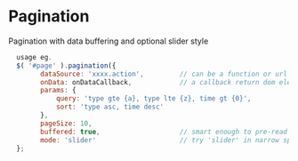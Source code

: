 Pagination
==========

Pagination with data buffering and optional slider style

  ```javascript
    usage eg.
    $( '#page' ).pagination({
          dataSource: 'xxxx.action',         // can be a function or url
          onData: onDataCallback,            // a callback return dom element
          params: {
              query: 'type gte {a}, type lte {z}, time gt {0}',
              sort: 'type asc, time desc'
          },
          pageSize: 10,
          buffered: true,                    // smart enough to pre-read and cache data
          mode: 'slider'                     // try 'slider' in narrow space and 'jumper' in waterfall page
    };
  ```
